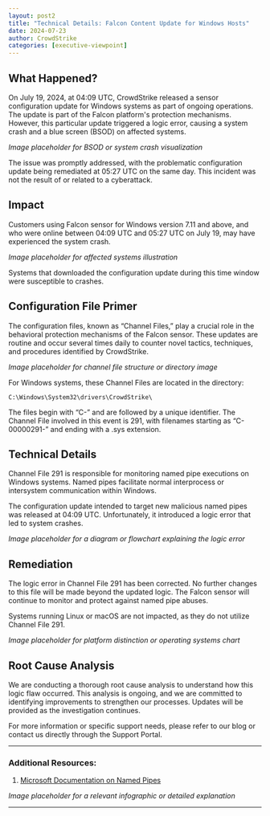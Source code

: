 ```yaml
---
layout: post2
title: "Technical Details: Falcon Content Update for Windows Hosts"
date: 2024-07-23
author: CrowdStrike
categories: [executive-viewpoint]
---
```


## What Happened?

On July 19, 2024, at 04:09 UTC, CrowdStrike released a sensor configuration update for Windows systems as part of ongoing operations. The update is part of the Falcon platform's protection mechanisms. However, this particular update triggered a logic error, causing a system crash and a blue screen (BSOD) on affected systems.

*Image placeholder for BSOD or system crash visualization*

The issue was promptly addressed, with the problematic configuration update being remediated at 05:27 UTC on the same day. This incident was not the result of or related to a cyberattack.

## Impact

Customers using Falcon sensor for Windows version 7.11 and above, and who were online between 04:09 UTC and 05:27 UTC on July 19, may have experienced the system crash.

*Image placeholder for affected systems illustration*

Systems that downloaded the configuration update during this time window were susceptible to crashes.

## Configuration File Primer

The configuration files, known as “Channel Files,” play a crucial role in the behavioral protection mechanisms of the Falcon sensor. These updates are routine and occur several times daily to counter novel tactics, techniques, and procedures identified by CrowdStrike.

*Image placeholder for channel file structure or directory image*

For Windows systems, these Channel Files are located in the directory:

```
C:\Windows\System32\drivers\CrowdStrike\
```

The files begin with “C-” and are followed by a unique identifier. The Channel File involved in this event is 291, with filenames starting as “C-00000291-” and ending with a .sys extension.

## Technical Details

Channel File 291 is responsible for monitoring named pipe executions on Windows systems. Named pipes facilitate normal interprocess or intersystem communication within Windows.

The configuration update intended to target new malicious named pipes was released at 04:09 UTC. Unfortunately, it introduced a logic error that led to system crashes.

*Image placeholder for a diagram or flowchart explaining the logic error*

## Remediation

The logic error in Channel File 291 has been corrected. No further changes to this file will be made beyond the updated logic. The Falcon sensor will continue to monitor and protect against named pipe abuses.

Systems running Linux or macOS are not impacted, as they do not utilize Channel File 291.

*Image placeholder for platform distinction or operating systems chart*

## Root Cause Analysis

We are conducting a thorough root cause analysis to understand how this logic flaw occurred. This analysis is ongoing, and we are committed to identifying improvements to strengthen our processes. Updates will be provided as the investigation continues.

For more information or specific support needs, please refer to our blog or contact us directly through the Support Portal.

---

### Additional Resources:

1. [Microsoft Documentation on Named Pipes](https://learn.microsoft.com/en-us/windows/win32/ipc/named-pipes)

*Image placeholder for a relevant infographic or detailed explanation*

---